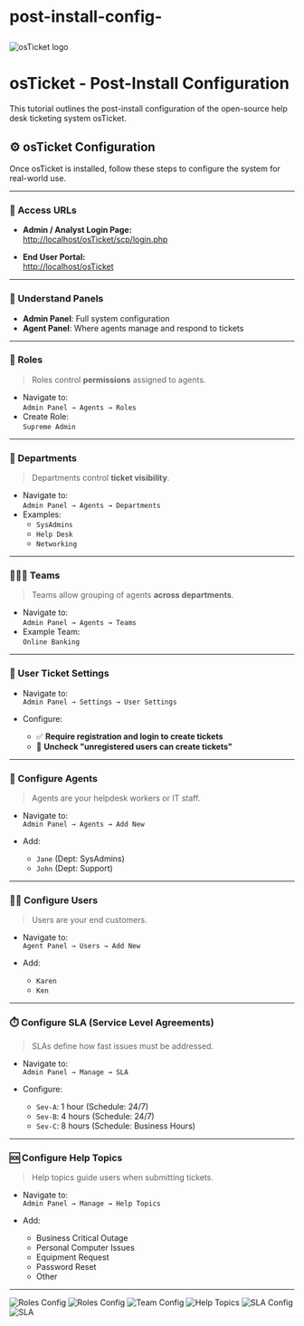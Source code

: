 # post-install-config-<p align="center">
<img src="https://i.imgur.com/Clzj7Xs.png" alt="osTicket logo"/>
</p>

<h1>osTicket - Post-Install Configuration</h1>
This tutorial outlines the post-install configuration of the open-source help desk ticketing system osTicket.<br />


## ⚙️ osTicket Configuration

Once osTicket is installed, follow these steps to configure the system for real-world use.

---

### 🔐 Access URLs

- **Admin / Analyst Login Page:**  
  [http://localhost/osTicket/scp/login.php](http://localhost/osTicket/scp/login.php)

- **End User Portal:**  
  [http://localhost/osTicket](http://localhost/osTicket)

---

### 🧭 Understand Panels

- **Admin Panel**: Full system configuration  
- **Agent Panel**: Where agents manage and respond to tickets

---

### 🧱 Roles

> Roles control **permissions** assigned to agents.

- Navigate to:  
  `Admin Panel → Agents → Roles`
- Create Role:  
  `Supreme Admin`

---

### 🏢 Departments

> Departments control **ticket visibility**.

- Navigate to:  
  `Admin Panel → Agents → Departments`
- Examples:
  - `SysAdmins`
  - `Help Desk`
  - `Networking`

---

### 🧑‍🤝‍🧑 Teams

> Teams allow grouping of agents **across departments**.

- Navigate to:  
  `Admin Panel → Agents → Teams`
- Example Team:  
  `Online Banking`

---

### 📩 User Ticket Settings

- Navigate to:  
  `Admin Panel → Settings → User Settings`

- Configure:
  - ✅ **Require registration and login to create tickets**
  - 🔲 **Uncheck "unregistered users can create tickets"**

---

### 👥 Configure Agents

> Agents are your helpdesk workers or IT staff.

- Navigate to:  
  `Admin Panel → Agents → Add New`

- Add:
  - `Jane` (Dept: SysAdmins)
  - `John` (Dept: Support)

---

### 🙋‍♂️ Configure Users

> Users are your end customers.

- Navigate to:  
  `Agent Panel → Users → Add New`

- Add:
  - `Karen`
  - `Ken`

---

### ⏱️ Configure SLA (Service Level Agreements)

> SLAs define how fast issues must be addressed.

- Navigate to:  
  `Admin Panel → Manage → SLA`

- Configure:
  - `Sev-A`: 1 hour (Schedule: 24/7)
  - `Sev-B`: 4 hours (Schedule: 24/7)
  - `Sev-C`: 8 hours (Schedule: Business Hours)

---

### 🆘 Configure Help Topics

> Help topics guide users when submitting tickets.

- Navigate to:  
  `Admin Panel → Manage → Help Topics`

- Add:
  - Business Critical Outage  
  - Personal Computer Issues  
  - Equipment Request  
  - Password Reset  
  - Other

---


![Roles Config](Screenshots/1.PNG)
![Roles Config](Screenshots/2.PNG)
![Team Config](Screenshots/CreateTeam.PNG)
![Help Topics](Screenshots/HelpTopics.PNG)
![SLA Config](Screenshots/SLA-config.PNG)
![SLA](Screenshots/SLA.PNG)


